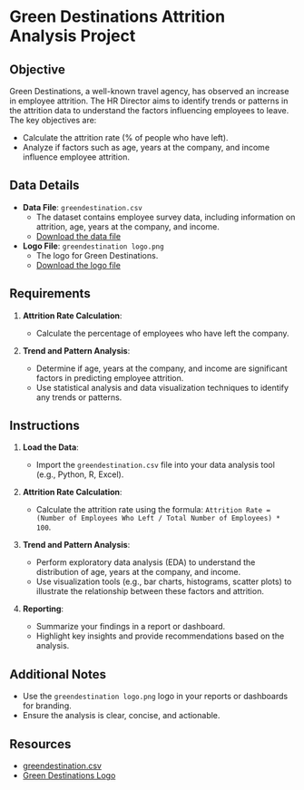 # Green Destinations Attrition Analysis Project

## Objective

Green Destinations, a well-known travel agency, has observed an increase in employee attrition. The HR Director aims to identify trends or patterns in the attrition data to understand the factors influencing employees to leave. The key objectives are:
- Calculate the attrition rate (% of people who have left).
- Analyze if factors such as age, years at the company, and income influence employee attrition.

## Data Details

- **Data File**: `greendestination.csv`
  - The dataset contains employee survey data, including information on attrition, age, years at the company, and income.
  - [Download the data file](https://finch-groundhog-9245.squarespace.com/s/greendestination.csv)
- **Logo File**: `greendestination logo.png`
  - The logo for Green Destinations.
  - [Download the logo file](https://finch-groundhog-9245.squarespace.com/s/greendestination-logo.png)

## Requirements

1. **Attrition Rate Calculation**:
   - Calculate the percentage of employees who have left the company.

2. **Trend and Pattern Analysis**:
   - Determine if age, years at the company, and income are significant factors in predicting employee attrition.
   - Use statistical analysis and data visualization techniques to identify any trends or patterns.

## Instructions

1. **Load the Data**:
   - Import the `greendestination.csv` file into your data analysis tool (e.g., Python, R, Excel).

2. **Attrition Rate Calculation**:
   - Calculate the attrition rate using the formula: `Attrition Rate = (Number of Employees Who Left / Total Number of Employees) * 100`.

3. **Trend and Pattern Analysis**:
   - Perform exploratory data analysis (EDA) to understand the distribution of age, years at the company, and income.
   - Use visualization tools (e.g., bar charts, histograms, scatter plots) to illustrate the relationship between these factors and attrition.

4. **Reporting**:
   - Summarize your findings in a report or dashboard.
   - Highlight key insights and provide recommendations based on the analysis.

## Additional Notes

- Use the `greendestination logo.png` logo in your reports or dashboards for branding.
- Ensure the analysis is clear, concise, and actionable.

## Resources

- [greendestination.csv](https://finch-groundhog-9245.squarespace.com/s/greendestination.csv)
- [Green Destinations Logo](https://finch-groundhog-9245.squarespace.com/s/greendestination-logo.png)
